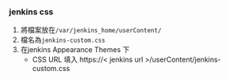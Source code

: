 ### jenkins css
1. 將檔案放在`/var/jenkins_home/userContent/`
2. 檔名為`jenkins-custom.css`
3. 在jenkins Appearance Themes 下
   - CSS URL 填入 https://< jenkins url >/userContent/jenkins-custom.css
